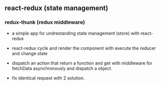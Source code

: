 ## react-redux (state management)

### redux-thunk (redux middleware)

- a simple app for undrestanding state management (store) with react-redux

- react-redux cycle and render the component with execute the reducer and change state

- dispatch an action that return a function and get with middleware for fetchData asynchronously and dispatch a object.

- fix identical request with 2 solution.
